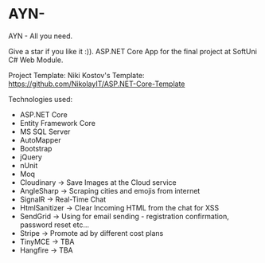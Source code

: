 # AYN-
AYN - All you need.

Give a star if you like it :)).
ASP.NET Core App for the final project at SoftUni C# Web Module.

Project Template:
Niki Kostov's Template: https://github.com/NikolayIT/ASP.NET-Core-Template


Technologies used: 
- ASP.NET Core
- Entity Framework Core
- MS SQL Server
- AutoMapper 
- Bootstrap
- jQuery
- nUnit
- Moq
- Cloudinary -> Save Images at the Cloud service
- AngleSharp -> Scraping cities and emojis from internet
- SignalR -> Real-Time Chat
- HtmlSanitizer -> Clear Incoming HTML from the chat for XSS
- SendGrid -> Using for email sending - registration confirmation, password reset etc...
- Stripe -> Promote ad by different cost plans
- TinyMCE -> TBA
- Hangfire -> TBA
